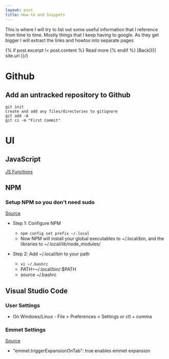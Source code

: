 ```yaml
---
layout: post
title: How-to and Snippets
---
```

This is where I will try to list out some useful information that I reference from time to time. Mostly things that I keep having to google. As they get bigger I will extract the links and howtos into separate pages

{% if post.excerpt != post.content %} Read more {% endif %}
[Back]({{ site.url }}/)

# Github
## Add an untracked repository to Github
~~~
git init
create and add any files/directories to gitignore
git add -A
git ci -m "First Commit"

~~~
# UI
## JavaScript
[JS Functions](https://repl.it/@daneking/Useful-Functions)

## NPM
### Setup NPM so you don't need sudo
[Source](http://michaelb.org/the-right-way-to-do-global-npm-install-without-sudo/)

+ Step 1: Configure NPM
  + `npm config set prefix ~/.local`  
  + Now NPM will install your global executables to ~/.local/bin, and the libraries to ~/.local/lib/node_modules/

+ Step 2: Add ~/.local/bin to your path
  + `vi ~/.bashrc`
  + PATH=~/.local/bin/:$PATH
  + source ~/.bashrc
  
## Visual Studio Code
### User Settings
+ On Windows/Linux - File > Preferences > Settings or ctl + comma

### Emmet Settings
[Source](https://code.visualstudio.com/docs/editor/emmet)
+ "emmet.triggerExpansionOnTab": true   enables emmet expansion
